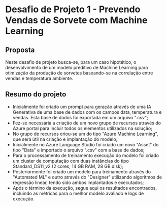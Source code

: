 # Desafio de Projeto 1 - Prevendo Vendas de Sorvete com Machine Learning

## Proposta
Neste desafio de projeto busca-se, para um caso hipotético, o desenvolvimento de um modelo preditivo de Machine Learning para otimização da produção de sorvetes baseando-se na correlação entre vendas e temperatura ambiente.

## Resumo do projeto

- Inicialmente foi criado um prompt para geração através de uma IA Generativa de uma base de dados com os campos data, temperatura e vendas. Esta base de dados foi exportada em um arquivo ".csv";
- Fez-se necessária a criação de um novo grupo de recursos através do Azure portal para incluir todos os elementos utilizados na solução;
- No grupo de recursos criou-se um do tipo "Azure Machine Learning", que será útil na criação e implantação do modelo;
- Inicialmente no Azure Language Studio foi criado um novo "Asset" do tipo "Data" e importado o arquivo ".csv" com a base de dados;
- Para o processamento de treinamento execução do modelo foi criado um cluster de computação com duas instâncias do tipo Standard_DS11_v2 (2 cores, 14 GB RAM, 28 GB disk);
- Posteriormente foi criado um modelo para treinamento através do "Automated ML" e outro através do "Designer" utilizando algoritmos de regressão linear, tendo sido ambos implantados e executados;
- Após o término da execução, segue aqui os resultados encontrados, incluindo as métricas para o melhor modelo avaliado e logs de execução.
